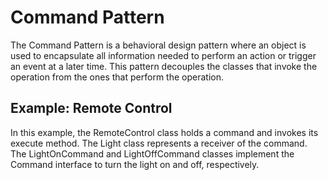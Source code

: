 # Command Pattern

The Command Pattern is a behavioral design pattern where an object is used to encapsulate all information needed to perform an action or trigger an event at a later time. This pattern decouples the classes that invoke the operation from the ones that perform the operation.

## Example: Remote Control

In this example, the RemoteControl class holds a command and invokes its execute method. The Light class represents a receiver of the command. The LightOnCommand and LightOffCommand classes implement the Command interface to turn the light on and off, respectively.

